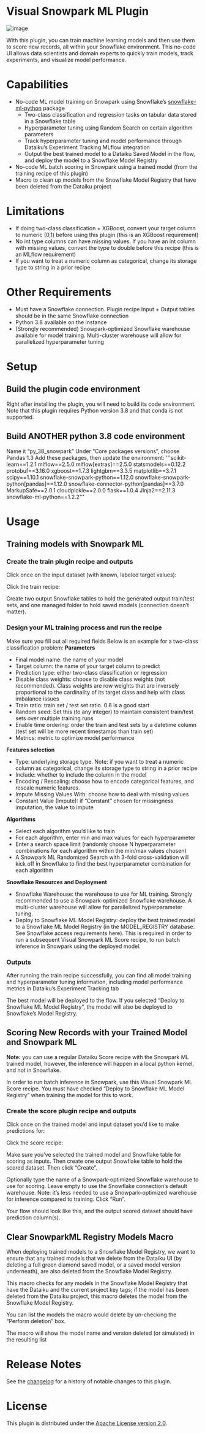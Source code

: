 # Visual Snowpark ML Plugin

![image](https://github.com/dataiku/dss-plugin-visual-snowparkml/assets/22987725/4227975a-08aa-44af-8b3f-671dd29e4e5d)

With this plugin, you can train machine learning models and then use them to score new records, all within your Snowflake environment. This no-code UI allows data scientists and domain experts to quickly train models, track experiments, and visualize model performance.

# Capabilities

- No-code ML model training on Snowpark using Snowflake’s [snowflake-ml-python](https://pypi.org/project/snowflake-ml-python/) package
    - Two-class classification and regression tasks on tabular data stored in a Snowflake table
    - Hyperparameter tuning using Random Search on certain algorithm parameters
    - Track hyperparameter tuning and model performance through Dataiku’s Experiment Tracking MLflow integration
    - Output the best trained model to a Dataiku Saved Model in the flow, and deploy the model to a Snowflake Model Registry
- No-code ML batch scoring in Snowpark using a trained model (from the training recipe of this plugin)
- Macro to clean up models from the Snowflake Model Registry that have been deleted from the Dataiku project

# Limitations

- If doing two-class classification + XGBoost, convert your target column to numeric (0,1) before using this plugin (this is an XGBoost requirement)
- No int type columns can have missing values. If you have an int column with missing values, convert the type to double before this recipe (this is an MLflow requirement)
- If you want to treat a numeric column as categorical, change its storage type to string in a prior recipe

# Other Requirements

- Must have a Snowflake connection. Plugin recipe Input + Output tables should be in the same Snowflake connection
- Python 3.8 available on the instance
- (Strongly recommended) Snowpark-optimized Snowflake warehouse available for model training. Multi-cluster warehouse will allow for parallelized hyperparameter tuning

# Setup
## Build the plugin code environment
Right after installing the plugin, you will need to build its code environment. Note that this plugin requires Python version 3.8 and that conda is not supported.

## Build ANOTHER python 3.8 code environment
Name it “py_38_snowpark”
Under “Core packages versions”, choose Pandas 1.3
Add these packages, then update the environment:
'''scikit-learn==1.2.1
mlflow==2.5.0
mlflow[extras]==2.5.0
statsmodels==0.12.2
protobuf==3.16.0
xgboost==1.7.3
lightgbm==3.3.5
matplotlib==3.7.1
scipy==1.10.1
snowflake-snowpark-python==1.12.0
snowflake-snowpark-python[pandas]==1.12.0
snowflake-connector-python[pandas]==3.7.0
MarkupSafe==2.0.1
cloudpickle==2.0.0
flask==1.0.4
Jinja2==2.11.3
snowflake-ml-python==1.2.2'''

# Usage
## Training models with Snowpark ML
### Create the train plugin recipe and outputs
Click once on the input dataset (with known, labeled target values): 

Click the train recipe:

Create two output Snowflake tables to hold the generated output train/test sets, and one managed folder to hold saved models (connection doesn’t matter).

### Design your ML training process and run the recipe
Make sure you fill out all required fields
Below is an example for a two-class classification problem:
**Parameters**
- Final model name: the name of your model
- Target column: the name of your target column to predict
- Prediction type: either two-class classification or regression
- Disable class weights: choose to disable class weights (not recommended). Class weights are row weights that are inversely proportional to the cardinality of its target class and help with class imbalance issues
- Train ratio: train set / test set ratio. 0.8 is a good start
- Random seed: Set this (to any integer) to maintain consistent train/test sets over multiple training runs
- Enable time ordering: order the train and test sets by a datetime column (test set will be more recent timestamps than train set)
- Metrics: metric to optimize model performance 

**Features selection**
- Type: underlying storage type. Note: if you want to treat a numeric column as categorical, change its storage type to string in a prior recipe
- Include: whether to include the column in the model
- Encoding / Rescaling: choose how to encode categorical features, and rescale numeric features.
- Impute Missing Values With: choose how to deal with missing values
- Constant Value (Impute): if “Constant” chosen for missingness imputation, the value to impute

**Algorithms**
- Select each algorithm you’d like to train
- For each algorithm, enter min and max values for each hyperparameter 
- Enter a search space limit (randomly choose N hyperparameter combinations for each algorithm within the min/max values chosen) 
- A Snowpark ML Randomized Search with 3-fold cross-validation will kick off in Snowflake to find the best hyperparameter combination for each algorithm

**Snowflake Resources and Deployment**
- Snowflake Warehouse: the warehouse to use for ML training. Strongly recommended to use a Snowpark-optimized Snowflake warehouse. A multi-cluster warehouse will allow for parallelized hyperparameter tuning.
- Deploy to Snowflake ML Model Registry: deploy the best trained model to a Snowflake ML Model Registry (in the MODEL_REGISTRY database. See Snowflake access requirements here). This is required in order to run a subsequent Visual Snowpark ML Score recipe, to run batch inference in Snowpark using the deployed model.

### Outputs
After running the train recipe successfully, you can find all model training and hyperparameter tuning information, including model performance metrics in Dataiku’s Experiment Tracking tab

The best model will be deployed to the flow. If you selected “Deploy to Snowflake ML Model Registry”, the model will also be deployed to Snowflake’s Model Registry. 

## Scoring New Records with your Trained Model and Snowpark ML
**Note:** you can use a regular Dataiku Score recipe with the Snowpark ML trained model, however, the inference will happen in a local python kernel, and not in Snowflake. 

In order to run batch inference in Snowpark, use this Visual Snowpark ML Score recipe. You must have checked “Deploy to Snowflake ML Model Registry” when training the model for this to work.

### Create the score plugin recipe and outputs
Click once on the trained model and input dataset you’d like to make predictions for: 

Click the score recipe:

Make sure you’ve selected the trained model and Snowflake table for scoring as inputs. Then create one output Snowflake table to hold the scored dataset. Then click “Create”.

Optionally type the name of a Snowpark-optimized Snowflake warehouse to use for scoring. Leave empty to use the Snowflake connection’s default warehouse. Note: it’s less needed to use a Snowpark-optimized warehouse for inference compared to training. Click “Run”.

Your flow should look like this, and the output scored dataset should have prediction column(s).

## Clear SnowparkML Registry Models Macro 
When deploying trained models to a Snowflake Model Registry, we want to ensure that any trained models that we delete from the Dataiku UI (by deleting a full green diamond saved model, or a saved model version underneath), are also deleted from the Snowflake Model Registry. 

This macro checks for any models in the Snowflake Model Registry that have the Dataiku and the current project key tags; if the model has been deleted from the Dataiku project, this macro deletes the model from the Snowflake Model Registry.

You can list the models the macro would delete by un-checking the “Perform deletion” box.

The macro will show the model name and version deleted (or simulated) in the resulting list

# Release Notes

See the [changelog](CHANGELOG.md) for a history of notable changes to this plugin.

# License

This plugin is distributed under the [Apache License version 2.0](LICENSE).

